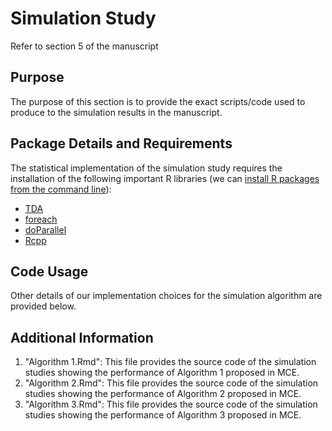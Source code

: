 # Simulation Study
Refer to section 5 of the manuscript
## Purpose
The purpose of this section is to provide the exact scripts/code used to produce to the simulation results in the manuscript.
## Package Details and Requirements
The statistical implementation of the simulation study requires the installation of the following important R libraries (we can [install R packages from the command line](https://cran.r-project.org/doc/manuals/r-release/R-admin.html#Installing-packages)):
* [TDA](https://cran.r-project.org/web/packages/TDA/index.html)
* [foreach](https://cran.r-project.org/web/packages/foreach/index.html)
* [doParallel](https://cran.r-project.org/web/packages/doParallel/index.html)
* [Rcpp](https://cran.r-project.org/web/packages/Rcpp/index.html)
## Code Usage
Other details of our implementation choices for the simulation algorithm are provided below.
## Additional Information
1. "Algorithm 1.Rmd": This file provides the source code of the simulation studies showing the performance of Algorithm 1 proposed in MCE.
2. "Algorithm 2.Rmd": This file provides the source code of the simulation studies showing the performance of Algorithm 2 proposed in MCE.
3. "Algorithm 3.Rmd": This file provides the source code of the simulation studies showing the performance of Algorithm 3 proposed in MCE.
